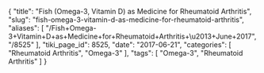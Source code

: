 {
    "title": "Fish (Omega-3, Vitamin D) as Medicine for Rheumatoid Arthritis",
    "slug": "fish-omega-3-vitamin-d-as-medicine-for-rheumatoid-arthritis",
    "aliases": [
        "/Fish+Omega-3+Vitamin+D+as+Medicine+for+Rheumatoid+Arthritis+\u2013+June+2017",
        "/8525"
    ],
    "tiki_page_id": 8525,
    "date": "2017-06-21",
    "categories": [
        "Rheumatoid Arthritis",
        "Omega-3"
    ],
    "tags": [
        "Omega-3",
        "Rheumatoid Arthritis"
    ]
}